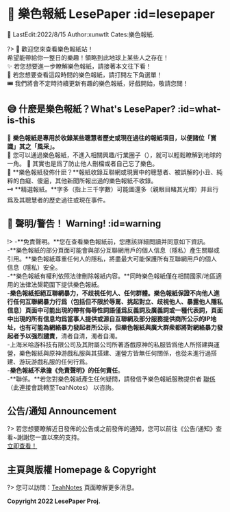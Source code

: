 # 📰 樂色報紙 LesePaper :id=lesepaper

📌 LastEdit:2022/8/15 Author:xunwtlt Cates:樂色報紙.

?> :book: 歡迎您來查看樂色報紙站！<br>
希望能帶給你一整日的樂趣！領略到此地球上某些人之存在！<br>
✨ 若您想要進一步瞭解樂色報紙，請接著本文往下看！<br>
🎇 若您想要查看這段時間的樂色報紙，請打開左下角選單！<br>
🎟 我們將會不定時持續更新有趣的樂色報紙，好戲開始，敬請您閲！

## 😅 什麽是樂色報紙？What's LesePaper? :id=what-is-this

🧨 **樂色報紙是專用於收錄某些聰慧者歷史或現在過往的報紙項目，以便諸位「賞識」其之「風采」。**<br>
🚄 您可以通過樂色報紙，不進入相關興趣/行業圈子（），就可以輕鬆瞭解到地球的一角。
🤔 其實也是爲了防止他人刪檔或者自己忘了樂色。<br>
🥳 **樂色報紙發佈什麽？**報紙收錄互聯網或現實中的聰慧者、被誤解的小丑、純粹的白癡、傻逼，其他新聞所報出過的樂色報紙不收錄。<br>
🗝 **精選報紙。**字多（指上三千字數）可能圖還多（親眼目睹其光輝）并且行爲及其聰慧者的歷史過往或現在事件。

## 👻 聲明/警告！ Warning! :id=warning

!> -**免責聲明。**您在查看樂色報紙前，您應該詳細閲讀并同意如下資訊。<br>
-**樂色報紙的部分頁面可能會與部分互聯網用戶的個人信息（隱私）產生關聯或引用。**樂色報紙尊重任何人的隱私，將盡最大可能保護所有互聯網用戶的個人信息（隱私）安全。<br>
-**樂色報紙有權利依照法律刪除報紙内容。**同時樂色報紙僅在相關國家/地區適用的法律法槼範圍下提供樂色報紙。<br>
-**樂色報紙拒絕互聯網暴力，不歧視任何人、任何群體。**樂色報紙保證不向他人進行任何互聯網暴力行爲（包括但不限於辱駡、挑起對立、歧視他人、暴露他人隱私信息）頁面中可能出現的帶有侮辱性詞語僅爲反義詞及廣義詞或一種代表詞，頁面中出現的所有信息均爲當事人提供或源自互聯網及部分服務提供商所公示的IP地址，也有可能為網絡暴力發起者所公示，但樂色報紙與廣大群衆都將對網絡暴力發起者予以**强烈譴責**，清者自清，濁者自濁。<br>
-上海米哈游科技有限公司及其附屬公司所著游戲原神的私服皆爲他人所搭建與運營，樂色報紙與原神游戲私服與其搭建、運營方皆無任何關係，也從未進行過搭建、游玩游戲私服的任何行爲。<br>
-**樂色報紙不承擔《免責聲明》的任何責任**。<br>
-**聯係。**若您對樂色報紙產生任何疑問，請發信予樂色報紙服務提供者 [聯係](https://licn.eu.org/#/contact)（此連接會跳轉至TeahNotes） 以咨詢。

## 公告/通知 Announcement

?> 若您想要瞭解近日發佈的公告或之前發佈的通知，您可以前往《公告/通知》查看~謝謝您一直以來的支持。<br>
[立即查看！](announcement.md)


## 主頁與版權 Homepage & Copyright

?> 您可以訪問：[TeahNotes](https://licn.eu.org/) 頁面瞭解更多消息。<br>

**Copyright 2022 LesePaper Proj.** 




